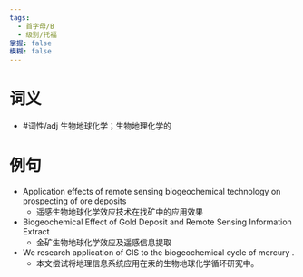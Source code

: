 ```yaml
---
tags:
  - 首字母/B
  - 级别/托福
掌握: false
模糊: false
---
```

# 词义
- #词性/adj  生物地球化学；生物地理化学的
# 例句
- Application effects of remote sensing biogeochemical technology on prospecting of ore deposits
	- 遥感生物地球化学效应技术在找矿中的应用效果
- Biogeochemical Effect of Gold Deposit and Remote Sensing Information Extract
	- 金矿生物地球化学效应及遥感信息提取
- We research application of GIS to the biogeochemical cycle of mercury .
	- 本文偿试将地理信息系统应用在汞的生物地球化学循环研究中。
